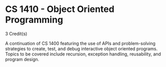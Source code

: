 # CS 1410 - Object Oriented Programming
3 Credit(s)

A continuation of CS 1400 featuring the use of APIs and problem-solving strategies to create, test, and debug interactive object oriented programs. Topics to be covered include recursion, exception handling, reusability, and program design.
